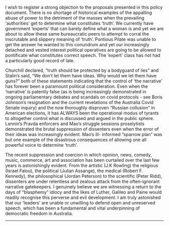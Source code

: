 I wish to register a strong objection to the proposals presented in this policy
document. There is no shortage of historical examples of the appalling abuse of
power to the detriment of the masses when the prevailing ‘authorities’ get to
determine what constitutes ‘truth’. We currently have government ‘experts’ that can
barely define what a woman is and yet we are about to allow these same
bureaucratic peers to attempt to corral the inscrutable and slippery meaning of ‘truth’.
Pontious Pilate was unable to get the answer he wanted to this conundrum and yet
our increasingly detached and vested interest political operatives are going to be
allowed to pontificate what constitutes correct speech. The ‘expert’ class has not had
a particularly good record of late.

Churchill declared, “truth should be protected by a bodyguard of lies” and Stalin’s
said, “We don't let them have ideas. Why would we let them have guns?” both of
these statements indicating that the control of ‘the narrative’ has forever been a
paramount political consideration. Even when the ‘narrative’ is patently false (as is
being increasingly demonstrated in ongoing parliamentary debates and scandals on
covid protocols - see Boris Johnson’s resignation and the current revelations of the
Australia Covid Senate inquiry) and the now thoroughly disproven “Russian
collusion” in American elections, it has ALWAYS been the operational modus of
tyrants to altogether control what is discussed and argued in the public sphere.
Lennin’s Pravda enforcers and Mao’s struggle sessions proselytists demonstrated
the brutal suppression of dissenters even when the error of their ideas was
increasingly evident. Mao’s ill- informed “sparrow plan” was but one example of the
disastrous consequences of allowing one all powerful voice to determine ‘truth’.

The recent suppression and coercion in which opinion, news, comedy, music,
commerce, art and association has been curtailed over the last few years is
astonishingly evident. From the artistic (J.K Rowling) the religious (Israel Falou), the
political (Julian Assange), the medical (Robert F. Kennedy), the philosophical
(Jordan Peterson) to the scientific (Peter Ridd), dissenters are under relentless and
zealous attack from the often-ignorant narrative gatekeepers. I genuinely believe we
are witnessing a return to the days of “blasphemy” idiocy and the likes of Luther,
Galileo and Paine would readily recognise this perverse and evil development. I am
truly astonished that our ‘leaders’ are unable or unwilling to defend open and
unreserved speech, which has been a fundamental and vital underpinning of
democratic freedom in Australia.


-----

